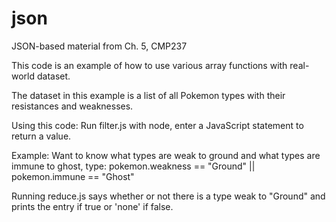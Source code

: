 # json
JSON-based material from Ch. 5, CMP237

This code is an example of how to use various array functions with real-world dataset.

The dataset in this example is a list of all Pokemon types with their resistances and weaknesses.

Using this code:
  Run filter.js with node, enter a JavaScript statement to return a value.
  
  Example:  Want to know what types are weak to ground and what types are immune to ghost, type:
              pokemon.weakness == "Ground" || pokemon.immune == "Ghost"

Running reduce.js says whether or not there is a type weak to "Ground" and prints the entry if true or 'none' if false.
